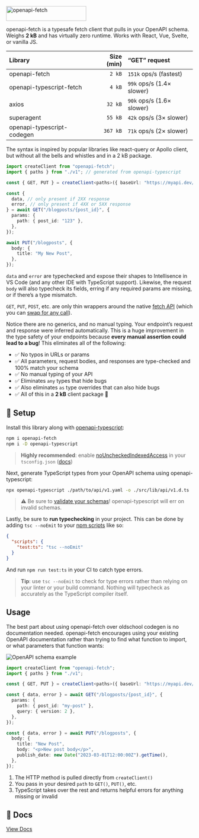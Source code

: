 <img src="../../docs/public/assets/openapi-fetch.svg" alt="openapi-fetch" width="216" height="40" />

openapi-fetch is a typesafe fetch client that pulls in your OpenAPI schema. Weighs **2 kB** and has virtually zero runtime. Works with React, Vue, Svelte, or vanilla JS.

| Library                    | Size (min) | “GET” request             |
| :------------------------- | ---------: | :------------------------ |
| openapi-fetch              |     `2 kB` | `151k` ops/s (fastest)    |
| openapi-typescript-fetch   |     `4 kB` | `99k` ops/s (1.4× slower) |
| axios                      |    `32 kB` | `90k` ops/s (1.6× slower) |
| superagent                 |    `55 kB` | `42k` ops/s (3× slower)   |
| openapi-typescript-codegen |   `367 kB` | `71k` ops/s (2× slower)   |

The syntax is inspired by popular libraries like react-query or Apollo client, but without all the bells and whistles and in a 2 kB package.

```ts
import createClient from "openapi-fetch";
import { paths } from "./v1"; // generated from openapi-typescript

const { GET, PUT } = createClient<paths>({ baseUrl: "https://myapi.dev/v1/" });

const {
  data, // only present if 2XX response
  error, // only present if 4XX or 5XX response
} = await GET("/blogposts/{post_id}", {
  params: {
    path: { post_id: "123" },
  },
});

await PUT("/blogposts", {
  body: {
    title: "My New Post",
  },
});
```

`data` and `error` are typechecked and expose their shapes to Intellisence in VS Code (and any other IDE with TypeScript support). Likewise, the request `body` will also typecheck its fields, erring if any required params are missing, or if there’s a type mismatch.

`GET`, `PUT`, `POST`, etc. are only thin wrappers around the native [fetch API](https://developer.mozilla.org/en-US/docs/Web/API/Fetch_API) (which you can [swap for any call](https://openapi-ts.pages.dev/openapi-fetch/api/#create-client)).

Notice there are no generics, and no manual typing. Your endpoint’s request and response were inferred automatically. This is a huge improvement in the type safety of your endpoints because **every manual assertion could lead to a bug**! This eliminates all of the following:

- ✅ No typos in URLs or params
- ✅ All parameters, request bodies, and responses are type-checked and 100% match your schema
- ✅ No manual typing of your API
- ✅ Eliminates `any` types that hide bugs
- ✅ Also eliminates `as` type overrides that can also hide bugs
- ✅ All of this in a **2 kB** client package 🎉

## 🔧 Setup

Install this library along with [openapi-typescript](../openapi-typescript):

```bash
npm i openapi-fetch
npm i -D openapi-typescript
```

> **Highly recommended**: enable [noUncheckedIndexedAccess](https://www.typescriptlang.org/tsconfig#noUncheckedIndexedAccess) in your `tsconfig.json` ([docs](/advanced#enable-nouncheckedindexaccess-in-your-tsconfigjson))

Next, generate TypeScript types from your OpenAPI schema using openapi-typescript:

```bash
npx openapi-typescript ./path/to/api/v1.yaml -o ./src/lib/api/v1.d.ts
```

> ⚠️ Be sure to <a href="https://redocly.com/docs/cli/commands/lint/" target="_blank" rel="noopener noreferrer">validate your schemas</a>! openapi-typescript will err on invalid schemas.

Lastly, be sure to **run typechecking** in your project. This can be done by adding `tsc --noEmit` to your <a href="https://docs.npmjs.com/cli/v9/using-npm/scripts" target="_blank" rel="noopener noreferrer">npm scripts</a> like so:

```json
{
  "scripts": {
    "test:ts": "tsc --noEmit"
  }
}
```

And run `npm run test:ts` in your CI to catch type errors.

> **Tip**: use `tsc --noEmit` to check for type errors rather than relying on your linter or your build command. Nothing will typecheck as accurately as the TypeScript compiler itself.

## Usage

The best part about using openapi-fetch over oldschool codegen is no documentation needed. openapi-fetch encourages using your existing OpenAPI documentation rather than trying to find what function to import, or what parameters that function wants:

![OpenAPI schema example](../../docs/public/assets/openapi-schema.png)

```ts
import createClient from "openapi-fetch";
import { paths } from "./v1";

const { GET, PUT } = createClient<paths>({ baseUrl: "https://myapi.dev/v1/" });

const { data, error } = await GET("/blogposts/{post_id}", {
  params: {
    path: { post_id: "my-post" },
    query: { version: 2 },
  },
});

const { data, error } = await PUT("/blogposts", {
  body: {
    title: "New Post",
    body: "<p>New post body</p>",
    publish_date: new Date("2023-03-01T12:00:00Z").getTime(),
  },
});
```

1. The HTTP method is pulled directly from `createClient()`
2. You pass in your desired `path` to `GET()`, `PUT()`, etc.
3. TypeScript takes over the rest and returns helpful errors for anything missing or invalid

## 📓 Docs

[View Docs](https://openapi-ts.pages.dev/openapi-fetch/)
